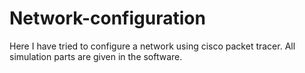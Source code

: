 # Network-configuration
Here I have tried to configure a network using cisco packet tracer. All simulation parts are given in the software.

